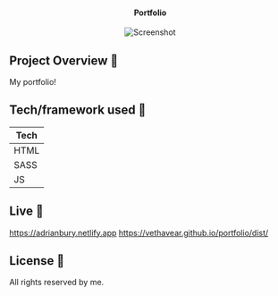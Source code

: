 <h4 align="center">Portfolio</h4>

<p align="center">
  <a >
    <img src="https://user-images.githubusercontent.com/26926726/85607388-5a7ef800-b654-11ea-83b8-89e14c578f61.png"
         alt="Screenshot">
  </a>
</p>

## Project Overview 🎉
My portfolio!
## Tech/framework used 🔧

| Tech                                                    
| -------------------------------------------------------
| HTML                           
| SASS                           
| JS                                                     


## Live 📍
https://adrianbury.netlify.app
https://vethavear.github.io/portfolio/dist/

## License 🔱
All rights reserved by me.
